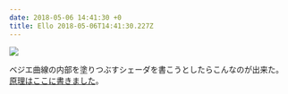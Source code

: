```yaml
---
date: 2018-05-06 14:41:30 +0
title: Ello 2018-05-06T14:41:30.227Z
---
```

![](https://assets3.ello.co/uploads/asset/attachment/7637051/ello-optimized-ab009176.gif)

ベジエ曲線の内部を塗りつぶすシェーダを書こうとしたらこんなのが出来た。[原理はここに書きました](https://github.com/torus/metal-study/wiki/Drawing-Filled-Bézier-Curve-with-Metal-Shader)。

